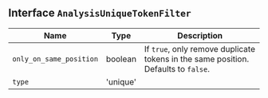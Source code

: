 ## Interface `AnalysisUniqueTokenFilter`

| Name | Type | Description |
| - | - | - |
| `only_on_same_position` | boolean | If `true`, only remove duplicate tokens in the same position. Defaults to `false`. |
| `type` | 'unique' | &nbsp; |
